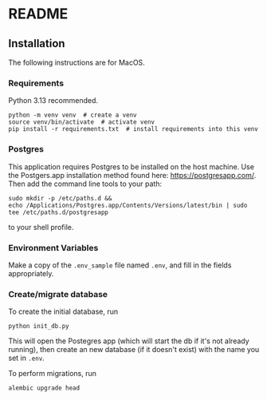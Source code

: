 # README

## Installation
The following instructions are for MacOS.
### Requirements
Python 3.13 recommended.
```
python -m venv venv  # create a venv
source venv/bin/activate  # activate venv
pip install -r requirements.txt  # install requirements into this venv
```
### Postgres
This application requires Postgres to be installed on the host machine.  Use the Postgers.app installation method found here: https://postgresapp.com/.
Then add the command line tools to your path:
```
sudo mkdir -p /etc/paths.d &&
echo /Applications/Postgres.app/Contents/Versions/latest/bin | sudo tee /etc/paths.d/postgresapp
```
to your shell profile.

### Environment Variables
Make a copy of the `.env_sample` file named `.env`, and fill in the fields appropriately.

### Create/migrate database
To create the initial database, run
```
python init_db.py
```
This will open the Postegres app (which will start the db if it's not already running), then create an new database (if it doesn't exist) with the name you set in `.env`.

To perform migrations, run
```
alembic upgrade head
```
